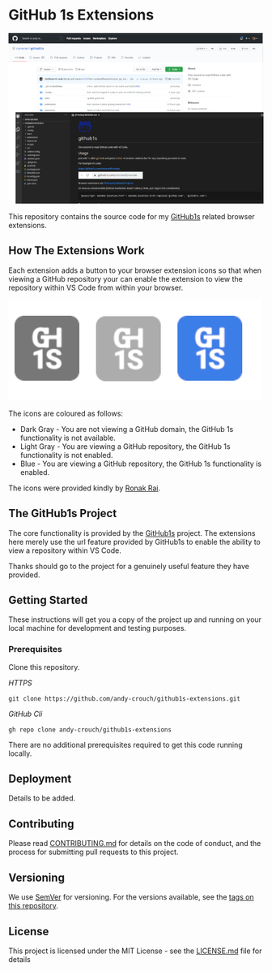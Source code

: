 # GitHub 1s Extensions

![GitHub 1s Extensions](screenshot.png)

This repository contains the source code for my [GitHub1s](https://github.com/conwnet/github1s) related browser extensions.

## How The Extensions Work

Each extension adds a button to your browser extension icons so that when viewing a GitHub repository your can enable the extension to view the repository within VS Code from within your browser.

![screenshot](browser-extension-icons.png)

The icons are coloured as follows:

- Dark Gray - You are not viewing a GitHub domain, the GitHub 1s functionality is not available.
- Light Gray - You are viewing a GitHub repository, the GitHub 1s functionality is not enabled.
- Blue - You are viewing a GitHub repository, the GitHub 1s functionality is enabled.

The icons were provided kindly by [Ronak Rai](https://www.linkedin.com/in/ronak-rai/).

## The GitHub1s Project

The core functionality is provided by the [GitHub1s](https://github.com/conwnet/github1s) project. The extensions here merely use the url feature provided by GitHub1s to enable the ability to view a repository within VS Code.

Thanks should go to the project for a genuinely useful feature they have provided.

## Getting Started

These instructions will get you a copy of the project up and running on your local machine for development and testing purposes.

### Prerequisites

Clone this repository.

_HTTPS_

```
git clone https://github.com/andy-crouch/github1s-extensions.git
```

_GitHub Cli_

```
gh repo clone andy-crouch/github1s-extensions
```

There are no additional prerequisites required to get this code running locally.

## Deployment

Details to be added.

## Contributing

Please read [CONTRIBUTING.md](/CONTRIBUTING.md) for details on the code of conduct, and the process for submitting pull requests to this project.

## Versioning

We use [SemVer](http://semver.org/) for versioning. For the versions available, see the [tags on this repository](https://github.com/your/project/tags).

## License

This project is licensed under the MIT License - see the [LICENSE.md](LICENSE.md) file for details
